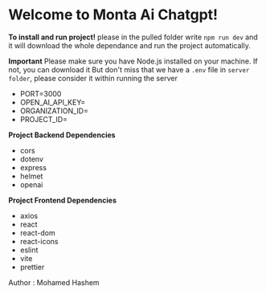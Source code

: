 # Welcome to Monta Ai Chatgpt!

**To install and run project!**
please in the pulled folder write `npm run dev` and it will download the whole dependance and run the project automatically.

**Important**
Please make sure you have Node.js installed on your machine. If not, you can download it
But don't miss that we have a `.env` file in `server folder`, please consider it within running the server

- PORT=3000
- OPEN_AI_API_KEY=
- ORGANIZATION_ID=
- PROJECT_ID=

**Project Backend Dependencies**

- cors
- dotenv
- express
- helmet
- openai

**Project Frontend Dependencies**

- axios
- react
- react-dom
- react-icons
- eslint
- vite
- prettier

Author : Mohamed Hashem
